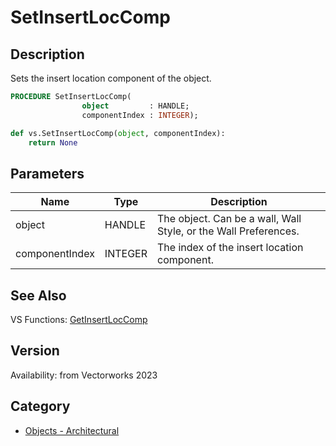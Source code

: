# SetInsertLocComp

## Description
Sets the insert location component of the object.

```pascal
PROCEDURE SetInsertLocComp(
				object         : HANDLE;
				componentIndex : INTEGER);
```

```python
def vs.SetInsertLocComp(object, componentIndex):
    return None
```

## Parameters
|Name|Type|Description|
|---|---|---|
|object|HANDLE|The object. Can be a wall, Wall Style, or the Wall Preferences.|
|componentIndex|INTEGER|The index of the insert location component.|

## See Also
VS Functions:
[GetInsertLocComp](GetInsertLocComp.md)

## Version
Availability: from Vectorworks 2023

## Category
* [Objects - Architectural](../Categories/Objects%20-%20Architectural.md)
